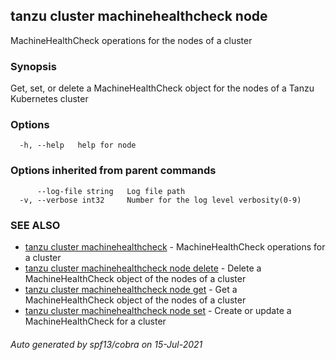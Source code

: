## tanzu cluster machinehealthcheck node

MachineHealthCheck operations for the nodes of a cluster

### Synopsis

Get, set, or delete a MachineHealthCheck object for the nodes of a Tanzu Kubernetes cluster

### Options

```
  -h, --help   help for node
```

### Options inherited from parent commands

```
      --log-file string   Log file path
  -v, --verbose int32     Number for the log level verbosity(0-9)
```

### SEE ALSO

* [tanzu cluster machinehealthcheck](tanzu_cluster_machinehealthcheck.md)     - MachineHealthCheck operations for a cluster
* [tanzu cluster machinehealthcheck node delete](tanzu_cluster_machinehealthcheck_node_delete.md)     - Delete a MachineHealthCheck object of the nodes of a cluster
* [tanzu cluster machinehealthcheck node get](tanzu_cluster_machinehealthcheck_node_get.md)     - Get a MachineHealthCheck object of the nodes of a cluster
* [tanzu cluster machinehealthcheck node set](tanzu_cluster_machinehealthcheck_node_set.md)     - Create or update a MachineHealthCheck for a cluster

###### Auto generated by spf13/cobra on 15-Jul-2021
